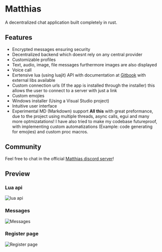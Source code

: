# Matthias
A decentralized chat application built completely in rust.
## Features
- Encrypted messages ensuring security
- Decentralized backend which doesnt rely on any central provider
- Customizable profiles
- Text, audio, image, file messages furthermore images are also displayed
- Voice call
- Exrtensive lua (using luajit) API with documentation at [Gitbook](https://matthias.gitbook.io/) with external libs available
- Custom connection urls (If the app is installed through the installer) this allows the user to connect to a server with just a link 
- Custom emojies
- Windows installer (Using a Visual Studio project)
- Intuitive user interface
- Experimental MD (Markdown) support
__All this__ with great preformance, due to the project using multiple threads, async calls, egui and many more optmizatations!
I have also tried to make my codebase futureproof, with implementing custom automatizations (Example: code generating for emojies) and custom proc macros.
## Community
Feel free to chat in the official [Matthias discord server](https://discord.gg/66KFkByMGa)!
## Preview
### Lua api
![lua api](https://github.com/marci1175/Matthias/blob/813d91dec618beca08e85f9c09e7acb1d977c03d/.github/assets/luaapi.png)
### Messages
![Messages](https://github.com/marci1175/Matthias/blob/813d91dec618beca08e85f9c09e7acb1d977c03d/.github/assets/messages.png)
### Register page
![Register page](https://github.com/marci1175/Matthias/blob/813d91dec618beca08e85f9c09e7acb1d977c03d/.github/assets/register.png)
